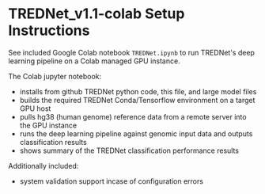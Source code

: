 # TREDNet_v1.1-colab Setup Instructions

See included Google Colab notebook `TREDNet.ipynb` to run TREDNet's deep learning pipeline on a Colab managed GPU instance.

The Colab jupyter notebook:
- installs from github TREDNet python code, this file, and large model files
- builds the required TREDNet Conda/Tensorflow environment on a target GPU host 
- pulls hg38 (human genome) reference data from a remote server into the GPU instance
- runs the deep learning pipeline against genomic input data and outputs classification results
- shows summary of the TREDNet classification performance results

Additionally included:
- system validation support incase of configuration errors

